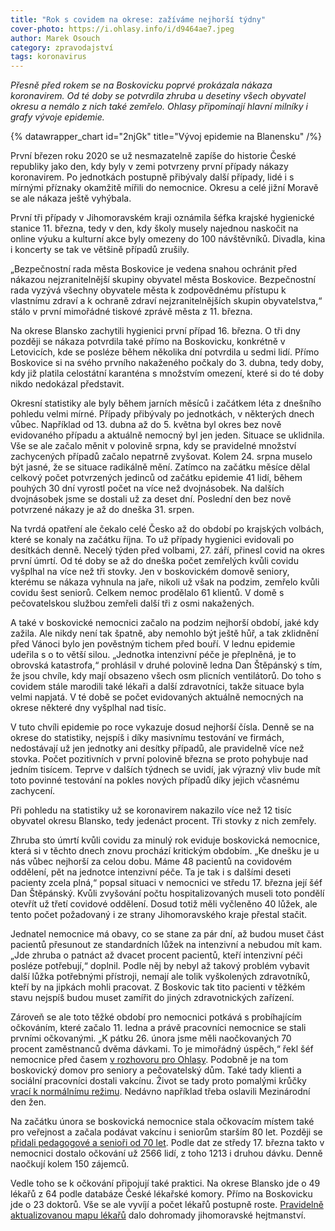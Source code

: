 ```yaml
---
title: "Rok s covidem na okrese: zažíváme nejhorší týdny"
cover-photo: https://i.ohlasy.info/i/d9464ae7.jpeg
author: Marek Osouch
category: zpravodajství
tags: koronavirus
---
```


*Přesně před rokem se na Boskovicku poprvé prokázala nákaza koronavirem. Od té doby se potvrdila zhruba u desetiny všech obyvatel okresu a nemálo z nich také zemřelo. Ohlasy připomínají hlavní milníky i grafy vývoje epidemie.*

{% datawrapper_chart id="2njGk" title="Vývoj epidemie na Blanensku" /%}

První březen roku 2020 se už nesmazatelně zapíše do historie České republiky jako den, kdy byly v zemi potvrzeny první případy nákazy koronavirem. Po jednotkách postupně přibývaly další případy, lidé i s mírnými příznaky okamžitě mířili do nemocnice. Okresu a celé jižní Moravě se ale nákaza ještě vyhýbala.

První tři případy v Jihomoravském kraji oznámila šéfka krajské hygienické stanice 11. března, tedy v den, kdy školy musely najednou naskočit na online výuku a kulturní akce byly omezeny do 100 návštěvníků. Divadla, kina i koncerty se tak ve většině případů zrušily.

„Bezpečnostní rada města Boskovice je vedena snahou ochránit před nákazou nejzranitelnější skupiny obyvatel města Boskovice. Bezpečnostní rada vyzývá všechny obyvatele města k zodpovědnému přístupu k vlastnímu zdraví a k ochraně zdraví nejzranitelnějších skupin obyvatelstva,“ stálo v první mimořádné tiskové zprávě města z 11. března.

Na okrese Blansko zachytili hygienici první případ 16. března. O tři dny později se nákaza potvrdila také přímo na Boskovicku, konkrétně v Letovicích, kde se posléze během několika dní potvrdila u sedmi lidí. Přímo Boskovice si na svého prvního nakaženého počkaly do 3. dubna, tedy doby, kdy již platila celostátní karanténa s množstvím omezení, které si do té doby nikdo nedokázal představit.

Okresní statistiky ale byly během jarních měsíců i začátkem léta z dnešního pohledu velmi mírné. Případy přibývaly po jednotkách, v některých dnech vůbec. Například od 13. dubna až do 5. května byl okres bez nově evidovaného případu a aktuálně nemocný byl jen jeden. Situace se uklidnila. Vše se ale začalo měnit v polovině srpna, kdy se pravidelné množství zachycených případů začalo nepatrně zvyšovat. Kolem 24. srpna muselo být jasné, že se situace radikálně mění. Zatímco na začátku měsíce dělal celkový počet potvrzených jedinců od začátku epidemie 41 lidí, během pouhých 30 dní vyrostl počet na více než dvojnásobek. Na dalších dvojnásobek jsme se dostali už za deset dní. Poslední den bez nově potvrzené nákazy je až do dneška 31. srpen.

Na tvrdá opatření ale čekalo celé Česko až do období po krajských volbách, které se konaly na začátku října. To už případy hygienici evidovali po desítkách denně. Necelý týden před volbami, 27. září, přinesl covid na okres první úmrtí. Od té doby se až do dneška počet zemřelých kvůli covidu vyšplhal na více než tři stovky. Jen v boskovickém domově seniory, kterému se nákaza vyhnula na jaře, nikoli už však na podzim, zemřelo kvůli covidu šest seniorů. Celkem nemoc prodělalo 61 klientů. V domě s pečovatelskou službou zemřeli další tři z osmi nakažených.

A také v boskovické nemocnici začalo na podzim nejhorší období, jaké kdy zažila. Ale nikdy není tak špatně, aby nemohlo být ještě hůř, a tak zklidnění před Vánoci bylo jen pověstným tichem před bouří. V lednu epidemie udeřila s o to větší silou. „Jednotka intenzivní péče je přeplněná, je to obrovská katastrofa,“ prohlásil v druhé polovině ledna Dan Štěpánský s tím, že jsou chvíle, kdy mají obsazeno všech osm plicních ventilátorů. Do toho s covidem stále marodili také lékaři a další zdravotníci, takže situace byla velmi napjatá. V té době se počet evidovaných aktuálně nemocných na okrese některé dny vyšplhal nad tisíc.

V tuto chvíli epidemie po roce vykazuje dosud nejhorší čísla. Denně se na okrese do statistiky, nejspíš i díky masivnímu testování ve firmách, nedostávají už jen jednotky ani desítky případů, ale pravidelně více než stovka. Počet pozitivních v první polovině března se proto pohybuje nad jedním tisícem. Teprve v dalších týdnech se uvidí, jak výrazný vliv bude mít toto povinné testování na pokles nových případů díky jejich včasnému zachycení.

Při pohledu na statistiky už se koronavirem nakazilo více než 12 tisíc obyvatel okresu Blansko, tedy jedenáct procent. Tři stovky z nich zemřely.

Zhruba sto úmrtí kvůli covidu za minulý rok eviduje boskovická nemocnice, která si v těchto dnech znovu prochází kritickým obdobím. „Ke dnešku je u nás vůbec nejhorší za celou dobu. Máme 48 pacientů na covidovém oddělení, pět na jednotce intenzivní péče. Ta je tak i s dalšími deseti pacienty zcela plná,“ popsal situaci v nemocnici ve středu 17. března její šéf Dan Štěpánský. Kvůli zvyšování počtu hospitalizovaných museli toto pondělí otevřít už třetí covidové oddělení. Dosud totiž měli vyčleněno 40 lůžek, ale tento počet požadovaný i ze strany Jihomoravského kraje přestal stačit.

Jednatel nemocnice má obavy, co se stane za pár dní, až budou muset část pacientů přesunout ze standardních lůžek na intenzivní a nebudou mít kam. „Jde zhruba o patnáct až dvacet procent pacientů, kteří intenzivní péči posléze potřebují,“ doplnil. Podle něj by nebyl až takový problém vybavit další lůžka potřebnými přístroji, nemají ale tolik vyškolených zdravotníků, kteří by na jipkách mohli pracovat. Z Boskovic tak tito pacienti v těžkém stavu nejspíš budou muset zamířit do jiných zdravotnických zařízení.

Zároveň se ale toto těžké období pro nemocnici potkává s probíhajícím očkováním, které začalo 11. ledna a právě pracovníci nemocnice se stali prvními očkovanými. „K pátku 26. února jsme měli naočkovaných 70 procent zaměstnanců dvěma dávkami. To je mimořádný úspěch,“ řekl šéf nemocnice před časem [v rozhovoru pro Ohlasy](https://ohlasy.info/clanky/2021/03/nemocnice-covid.html). Podobně je na tom boskovický domov pro seniory a pečovatelský dům. Také tady klienti a sociální pracovníci dostali vakcínu. Život se tady proto pomalými krůčky [vrací k normálnímu režimu](https://ohlasy.info/clanky/2021/03/msss-koronavirus.html). Nedávno například třeba oslavili Mezinárodní den žen.

Na začátku února se boskovická nemocnice stala očkovacím místem také pro veřejnost a začala podávat vakcínu i seniorům starším 80 let. Později se [přidali pedagogové a senioři od 70 let](https://www.facebook.com/media/set/?vanity=ohlasy&set=a.3681886378532117). Podle dat ze středy 17. března takto v nemocnici dostalo očkování už 2566 lidí, z toho 1213 i druhou dávku. Denně naočkují kolem 150 zájemců.

Vedle toho se k očkování připojují také praktici. Na okrese Blansko jde o 49 lékařů z 64 podle databáze České lékařské komory. Přímo na Boskovicku jde o 23 doktorů. Vše se ale vyvíjí a počet lékařů postupně roste. [Pravidelně aktualizovanou mapu lékařů](https://app.corpismaps.com/maps/b0563bf9-6857-4172-8ba4-a43c37ce4d65?fbclid=IwAR3KxHa3msloYm7hV6h3twdXV9LqhbsndbjE4Wv8cu-iik4yyw7Vgjt2KDU) dalo dohromady jihomoravské hejtmanství.

